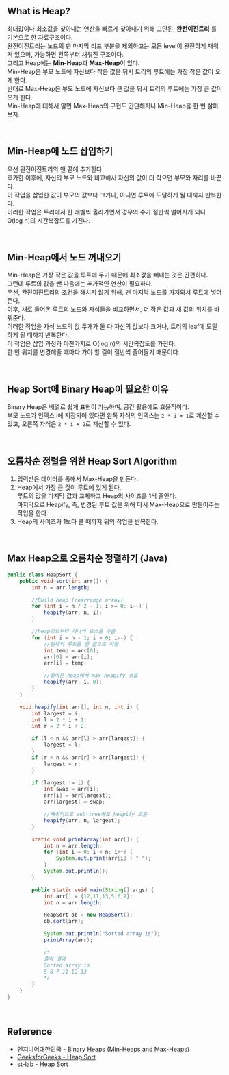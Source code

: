 ## What is Heap?

최대값이나 최소값을 찾아내는 연산을 빠르게 찾아내기 위해 고안된, **완전이진트리** 를 기본으로 한 자료구조이다.  
완전이진트리는 노드의 맨 마지막 리프 부분을 제외하고는 모든 level이 완전하게 채워져 있으며, 가능하면 왼쪽부터 채워진 구조이다.  
그리고 Heap에는 **Min-Heap**과 **Max-Heap**이 있다.  
Min-Heap은 부모 노드에 자신보다 작은 값을 둬서 트리의 루트에는 가장 작은 값이 오게 한다.  
반대로 Max-Heap은 부모 노드에 자신보다 큰 값을 둬서 트리의 루트에는 가장 큰 값이 오게 한다.  
Min-Heap에 대해서 알면 Max-Heap의 구현도 간단해지니 Min-Heap을 한 번 살펴보자.

</br>

## Min-Heap에 노드 삽입하기

우선 완전이진트리의 맨 끝에 추가한다.  
추가한 이후에, 자신의 부모 노드와 비교해서 자신의 값이 더 작으면 부모와 자리를 바꾼다.  
이 작업을 삽입한 값이 부모의 값보다 크거나, 아니면 루트에 도달하게 될 때까지 반복한다.  
이러한 작업은 트리에서 한 레벨씩 올라가면서 경우의 수가 절반씩 떨어지게 되니 O(log n)의 시간복잡도를 가진다.

</br>

## Min-Heap에서 노드 꺼내오기

Min-Heap은 가장 작은 값을 루트에 두기 때문에 최소값을 빼내는 것은 간편하다.  
그런데 루트의 값을 뺀 다음에는 추가적인 연산이 필요하다.  
우선, 완전이진트리의 조건을 해치지 않기 위해, 맨 마지막 노드를 가져와서 루트에 넣어준다.  
이후, 새로 들어온 루트의 노드와 자식들을 비교하면서, 더 작은 값과 새 값의 위치를 바꿔준다.  
이러한 작업을 자식 노드의 값 두개가 둘 다 자신의 값보다 크거나, 트리의 leaf에 도달하게 될 때까지 반복한다.  
이 작업은 삽입 과정과 마찬가지로 O(log n)의 시간복잡도를 가진다.  
한 번 위치를 변경해줄 때마다 가야 할 길이 절반씩 줄어들기 때문이다.

</br>

## Heap Sort에 Binary Heap이 필요한 이유

Binary Heap은 배열로 쉽게 표현이 가능하며, 공간 활용에도 효율적이다.  
부모 노드가 인덱스 i에 저장되어 있다면 왼쪽 자식의 인덱스는 `2 * i + 1`로 계산할 수 있고, 오른쪽 자식은 `2 * i + 2`로 계산할 수 있다.

</br>

## 오름차순 정렬을 위한 Heap Sort Algorithm

1. 입력받은 데이터를 통해서 Max-Heap을 만든다.
2. Heap에서 가장 큰 값이 루트에 있게 된다.  
   루트의 값을 마지막 값과 교체하고 Heap의 사이즈를 1씩 줄인다.  
   마지막으로 Heapify, 즉, 변경된 루트 값을 위해 다시 Max-Heap으로 만들어주는 작업을 한다.
3. Heap의 사이즈가 1보다 클 때까지 위의 작업을 반복한다.

</br>

## Max Heap으로 오름차순 정렬하기 (Java)

```java
public class HeapSort {
    public void sort(int arr[]) {
        int n = arr.length;

        //Build heap (rearrange array)
        for (int i = n / 2 - 1; i >= 0; i--) {
            heapify(arr, n, i);
        }

        //heap으로부터 하나씩 요소를 추출
        for (int i = n - 1; i > 0; i--) {
            //현재의 루트를 맨 끝으로 이동
            int temp = arr[0];
            arr[0] = arr[i];
            arr[i] = temp;

            //줄어든 heap에서 max heapify 호출
            heapify(arr, i, 0);
        }
    }

    void heapify(int arr[], int n, int i) {
        int largest = i;
        int l = 2 * i + 1;
        int r = 2 * i + 2;

        if (l < n && arr[l] > arr[largest]) {
            largest = l;
        }
        if (r < n && arr[r] > arr[largest]) {
            largest = r;
        }

        if (largest != i) {
            int swap = arr[i];
            arr[i] = arr[largest];
            arr[largest] = swap;

            //재귀적으로 sub-tree에도 heapify 호출
            heapify(arr, n, largest);
        }

        static void printArray(int arr[]) {
            int n = arr.length;
            for (int i = 0; i < n; i++) {
                System.out.print(arr[i] + " ");
            }
            System.out.println();
        }

        public static void main(String[] args) {
            int arr[] = {12,11,13,5,6,7};
            int n = arr.length;

            HeapSort ob = new HeapSort();
            ob.sort(arr);

            System.out.println("Sorted array is");
            printArray(arr);

            /*
            출력 결과
            Sorted array is
            5 6 7 11 12 13
            */
        }
    }
}
```

</br>

## Reference

- [엔지니어대한민국 - Binary Heaps (Min-Heaps and Max-Heaps)](https://www.youtube.com/watch?v=jfwjyJvbbBI&ab_channel=%EC%97%94%EC%A7%80%EB%8B%88%EC%96%B4%EB%8C%80%ED%95%9C%EB%AF%BC%EA%B5%AD)
- [GeeksforGeeks - Heap Sort](https://www.geeksforgeeks.org/heap-sort/)
- [st-lab - Heap Sort](https://st-lab.tistory.com/225)
